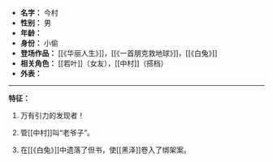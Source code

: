 
- **名字：** 今村
- **性别：** 男
- **年龄：** 
- **身份：** 小偷
- **登场作品：** [[《华丽人生》]]，[[《一首朋克救地球》]]，[[《白兔》]]
- **相关角色：** [[若叶]]（女友），[[中村]]（搭档）
- **外表：** 

---

**特征：** 

1. 万有引力的发现者！

2. 管[[中村]]叫“老爷子”。

3. 在[[《白兔》]]中遗落了但书，使[[黑泽]]卷入了绑架案。